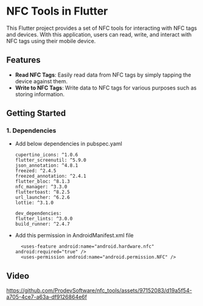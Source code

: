 # NFC Tools in Flutter

This Flutter project provides a set of NFC tools for interacting with NFC tags and devices. With this application, users can read, write, and interact with NFC tags using their mobile device.

## Features

- **Read NFC Tags**: Easily read data from NFC tags by simply tapping the device against them.
- **Write to NFC Tags**: Write data to NFC tags for various purposes such as storing information.

## Getting Started

### 1. Dependencies
- Add below dependencies in pubspec.yaml
  ```
  cupertino_icons: ^1.0.6
  flutter_screenutil: ^5.9.0
  json_annotation: ^4.8.1
  freezed: ^2.4.5
  freezed_annotation: ^2.4.1
  flutter_bloc: ^8.1.3
  nfc_manager: ^3.3.0
  fluttertoast: ^8.2.5
  url_launcher: ^6.2.6
  lottie: ^3.1.0

  dev_dependencies:
  flutter_lints: ^3.0.0
  build_runner: ^2.4.7
  ```
- Add this permission in AndroidManifest.xml file
  ```
    <uses-feature android:name="android.hardware.nfc" android:required="true" />
    <uses-permission android:name="android.permission.NFC" />
  ```
## Video

https://github.com/ProdevSoftware/nfc_tools/assets/97152083/d19a5f54-a705-4ce7-a63a-df9126864e6f
